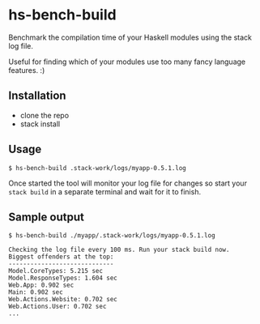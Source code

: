 # hs-bench-build

Benchmark the compilation time of your Haskell modules using the stack log file.

Useful for finding which of your modules use too many fancy language features. :)

## Installation
* clone the repo
* stack install

## Usage
```
$ hs-bench-build .stack-work/logs/myapp-0.5.1.log
```
Once started the tool will monitor your log file for changes 
so start your `stack build` in a separate terminal and wait for it to finish.

## Sample output
```
$ hs-bench-build ./myapp/.stack-work/logs/myapp-0.5.1.log

Checking the log file every 100 ms. Run your stack build now.
Biggest offenders at the top:
-----------------------------
Model.CoreTypes: 5.215 sec 
Model.ResponseTypes: 1.604 sec 
Web.App: 0.902 sec 
Main: 0.902 sec 
Web.Actions.Website: 0.702 sec 
Web.Actions.User: 0.702 sec 
...
```
